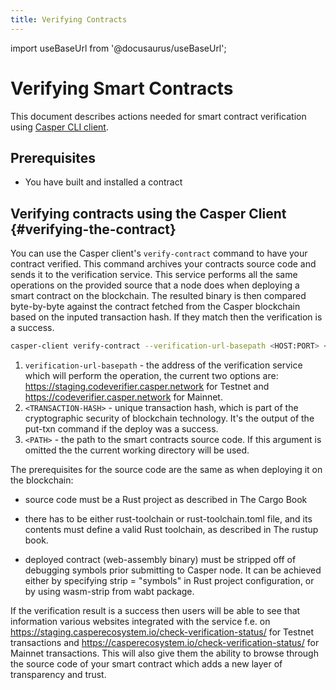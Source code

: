 ```yaml
---
title: Verifying Contracts
---
```


import useBaseUrl from '@docusaurus/useBaseUrl';

# Verifying Smart Contracts

This document describes actions needed for smart contract verification using [Casper CLI client](../prerequisites.md#install-casper-client).

## Prerequisites

- You have built and installed a contract

## Verifying contracts using the Casper Client {#verifying-the-contract}

You can use the Casper client's `verify-contract` command to have your contract verified. This command archives your contracts source code and sends it to the verification service. This service performs all the same operations on the provided source that a node does when deploying a smart contract on the blockchain. The resulted binary is then compared byte-by-byte against the contract fetched from the Casper blockchain based on the inputed transaction hash. If they match then the verification is a success.

```bash
casper-client verify-contract --verification-url-basepath <HOST:PORT> <TRANSACTION-HASH> <PATH>
```

1. `verification-url-basepath` - the address of the verification service which will perform the operation, the current two options are: https://staging.codeverifier.casper.network for Testnet and https://codeverifier.casper.network for Mainnet.
2. `<TRANSACTION-HASH>` - unique transaction hash, which is part of the cryptographic security of blockchain technology. It's the output of the put-txn command if the deploy was a success.
3. `<PATH>` - the path to the smart contracts source code. If this argument is omitted the the current working directory will be used.

The prerequisites for the source code are the same as when deploying it on the blockchain:

* source code must be a Rust project as described in The Cargo Book

* there has to be either rust-toolchain or rust-toolchain.toml file, and its contents must define a valid Rust toolchain, as described in The rustup book.

* deployed contract (web-assembly binary) must be stripped off of debugging symbols prior submitting to Casper node. It can be achieved either by specifying strip = "symbols" in Rust project configuration, or by using wasm-strip from wabt package.

If the verification result is a success then users will be able to see that information various websites integrated with the service f.e. on https://staging.casperecosystem.io/check-verification-status/ for Testnet transactions and https://casperecosystem.io/check-verification-status/ for Mainnet transactions. This will also give them the ability to browse through the source code of your smart contract which adds a new layer of transparency and trust.
